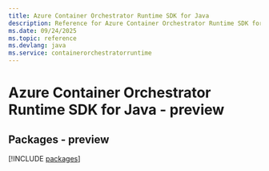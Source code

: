 ```yaml
---
title: Azure Container Orchestrator Runtime SDK for Java
description: Reference for Azure Container Orchestrator Runtime SDK for Java
ms.date: 09/24/2025
ms.topic: reference
ms.devlang: java
ms.service: containerorchestratorruntime
---
```

# Azure Container Orchestrator Runtime SDK for Java - preview
## Packages - preview
[!INCLUDE [packages](container-orchestrator-runtime-index.md)]